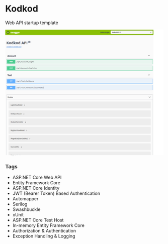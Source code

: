 # Kodkod
Web API startup template

<img src="_images/swagger-ui.png" alt="Swagger UI" class="img-thumbnail" />

### Tags

- ASP.NET Core Web API
- Entity Framework Core
- ASP.NET Core Identity
- JWT (Bearer Token) Based Authentication
- Automapper
- Serilog
- Swashbuckle
- xUnit
- ASP.NET Core Test Host
- In-memory Entity Framework Core
- Authorization & Authentication
- Exception Handling & Logging

